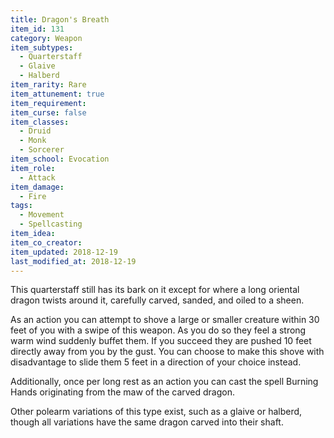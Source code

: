 ```yaml
---
title: Dragon's Breath
item_id: 131
category: Weapon
item_subtypes:
  - Quarterstaff
  - Glaive
  - Halberd
item_rarity: Rare
item_attunement: true
item_requirement:
item_curse: false
item_classes:
  - Druid
  - Monk
  - Sorcerer
item_school: Evocation
item_role:
  - Attack
item_damage:
  - Fire
tags:
  - Movement
  - Spellcasting
item_idea:
item_co_creator:
item_updated: 2018-12-19
last_modified_at: 2018-12-19
---
```


This quarterstaff still has its bark on it except for where a long oriental dragon twists around it, carefully carved, sanded, and oiled to a sheen.

As an action you can attempt to shove a large or smaller creature within 30 feet of you with a swipe of this weapon. As you do so they feel a strong warm wind suddenly buffet them. If you succeed they are pushed 10 feet directly away from you by the gust. You can choose to make this shove with disadvantage to slide them 5 feet in a direction of your choice instead.

Additionally, once per long rest as an action you can cast the spell <magic-spell>Burning Hands</magic-spell> originating from the maw of the carved dragon.

Other polearm variations of this type exist, such as a glaive or halberd, though all variations have the same dragon carved into their shaft.
